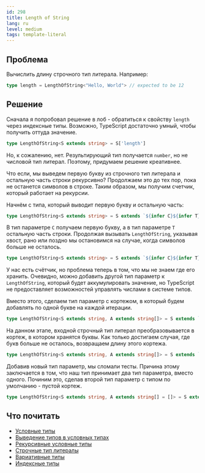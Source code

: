 ```yaml
---
id: 298
title: Length of String
lang: ru
level: medium
tags: template-literal
---
```


## Проблема

Вычислить длину строчного тип литерала.
Например:

```typescript
type length = LengthOfString<"Hello, World"> // expected to be 12
```

## Решение

Сначала я попробовал решение в лоб - обратиться к свойству `length` через индексные типы.
Возможно, TypeScript достаточно умный, чтобы получить оттуда значение.

```typescript
type LengthOfString<S extends string> = S['length']
```

Но, к сожалению, нет.
Результирующий тип получается `number`, но не числовой тип литерал.
Поэтому, придумаем решение креативнее.

Что если, мы выведем первую букву из строчного тип литерала и остальную часть строки рекурсивно?
Продолжаем это до тех пор, пока не останется символов в строке.
Таким образом, мы получим счетчик, который работает на рекурсии.

Начнём с типа, который выводит первую букву и остальную часть:

```typescript
type LengthOfString<S extends string> = S extends `${infer C}${infer T}` ? never : never;
```

В тип параметре `C` получаем первую букву, а в тип параметре `T` остальную часть строки.
Продолжая вызывать `LengthOfString`, указывая хвост, рано или поздно мы остановимся на случае, когда символов больше не осталось.

```typescript
type LengthOfString<S extends string> = S extends `${infer C}${infer T}` ? LengthOfString<T> : never;
```

У нас есть счётчик, но проблема теперь в том, что мы не знаем где его хранить.
Очевидно, можно добавить другой тип параметр к `LengthOfString`, который будет аккумулировать значение, но TypeScript не предоставляет возможностей управлять числами в системе типов.

Вместо этого, сделаем тип параметр с кортежом, в который будем добавлять по одной букве на каждой итерации.

```typescript
type LengthOfString<S extends string, A extends string[]> = S extends `${infer C}${infer T}` ? LengthOfString<T, [C, ...A]> : never;
```

На данном этапе, входной строчный тип литерал преобразовывается в кортеж, в котором хранятся буквы.
Как только достигаем случая, где букв больше не осталось, возвращаем длину этого кортежа.

```typescript
type LengthOfString<S extends string, A extends string[]> = S extends `${infer C}${infer T}` ? LengthOfString<T, [C, ...A]> : A['length'];
```

Добавив новый тип параметр, мы сломали тесты.
Причина этому заключается в том, что наш тип принимает два тип параметра, вместо одного.
Починим это, сделав второй тип параметр с типом по умолчанию - пустой кортеж.

```typescript
type LengthOfString<S extends string, A extends string[] = []> = S extends `${infer C}${infer T}` ? LengthOfString<T, [C, ...A]> : A['length'];
```

## Что почитать

- [Условные типы](https://www.typescriptlang.org/docs/handbook/2/conditional-types.html)
- [Выведение типов в условных типах](https://www.typescriptlang.org/docs/handbook/2/conditional-types.html#inferring-within-conditional-types)
- [Рекурсивные условные типы](https://www.typescriptlang.org/docs/handbook/release-notes/typescript-4-1.html#recursive-conditional-types)
- [Строчные тип литералы](https://www.typescriptlang.org/docs/handbook/release-notes/typescript-4-1.html#template-literal-types)
- [Вариативные типы](https://www.typescriptlang.org/docs/handbook/release-notes/typescript-4-0.html#variadic-tuple-types)
- [Индексные типы](https://www.typescriptlang.org/docs/handbook/2/indexed-access-types.html)
